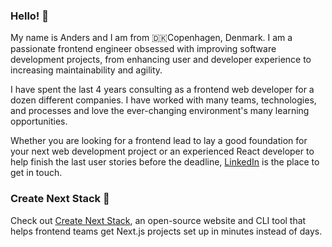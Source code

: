 ### Hello! 👋

My name is Anders and I am from 🇩🇰Copenhagen, Denmark. I am a passionate frontend engineer obsessed with improving software development projects, from enhancing user and developer experience to increasing maintainability and agility.

I have spent the last 4 years consulting as a frontend web developer for a dozen different companies. I have worked with many teams, technologies, and processes and love the ever-changing environment's many learning opportunities.

Whether you are looking for a frontend lead to lay a good foundation for your next web development project or an experienced React developer to help finish the last user stories before the deadline, [LinkedIn](https://www.linkedin.com/in/anders-damgaard/) is the place to get in touch.

### Create Next Stack 🚀
Check out [Create Next Stack](https://www.create-next-stack.com/), an open-source website and CLI tool that helps frontend teams get Next.js projects set up in minutes instead of days.
